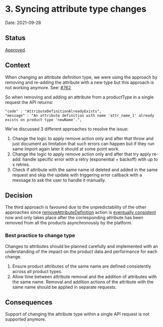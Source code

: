 # 3. Syncing attribute type changes

Date: 2021-09-28

## Status

[Approved](https://github.com/commercetools/commercetools-sync-java/pull/787).

## Context

When changing an attribute definition type, we were using the approach by removing and re-adding the attribute with a new type but this approach is not working anymore. See: [#762](https://github.com/commercetools/commercetools-sync-java/issues/762)

So when removing and adding an attribute from a productType in a single request the API returns:

```
"code" : "AttributeDefinitionAlreadyExists",
"message" : "An attribute definition with name 'attr_name_1' already exists on product type 'newName'.",
```

We've discussed 3 different approaches to resolve the issue:

1. Change the logic to apply remove action only and after that throw and just document as limitation that such errors can happen but if they run same import again later it should at some point work.
2. Change the logic to apply remove action only and after that try apply re-add: handle specific error with a retry (exponential + backoff) with up to x retries.
3. Check if attribute with the same name id deleted and added in the same request and skip the update with triggering error callback with a message to ask the user to handle it manually.

## Decision

The third approach is favoured due to the unpredictability of the other approaches since [removeAttributeDefinition](https://docs.commercetools.com/api/projects/productTypes#remove-attributedefinition) action is [eventually consistent](https://docs.commercetools.com/api/general-concepts#eventual-consistency) now and only takes place after the corresponding attribute has been removed from all the products asynchronously by the platform.

### Best practice to change type

Changes to attributes should be planned carefully and implemented with an understanding of the impact on the product data and performance for each change.

1. Ensure product attributes of the same name are defined consistently across all product types.
2. Allow time between attribute removal and the addition of attributes with the same name. Removal and addition actions of the attribute with the same name should be applied in separate requests.

## Consequences

Support of changing the attribute type within a single API request is not supported anymore.

